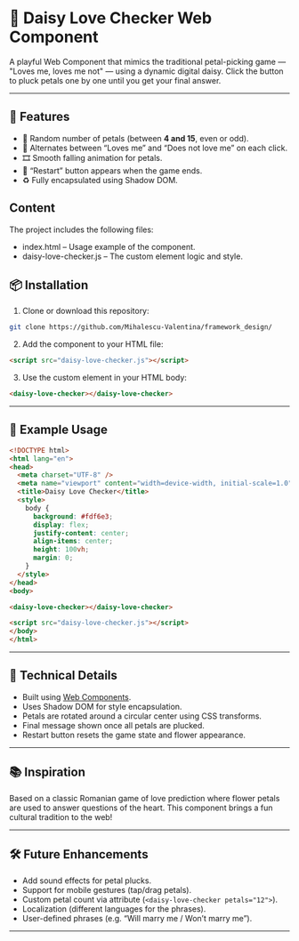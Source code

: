 # 🌼 Daisy Love Checker Web Component

A playful Web Component that mimics the traditional petal-picking game — "Loves me, loves me not" — using a dynamic digital daisy. Click the button to pluck petals one by one until you get your final answer.

---

## 🎯 Features

- 🌸 Random number of petals (between **4 and 15**, even or odd).
- 💬 Alternates between “Loves me” and “Does not love me” on each click.
- 🎞️ Smooth falling animation for petals.
- 🔁 “Restart” button appears when the game ends.
- ♻️ Fully encapsulated using Shadow DOM.

## Content
The project includes the following files:
* index.html – Usage example of the component.
* daisy-love-checker.js – The custom element logic and style.

## 📦 Installation

1. Clone or download this repository:

```bash
git clone https://github.com/Mihalescu-Valentina/framework_design/
````

2. Add the component to your HTML file:

```html
<script src="daisy-love-checker.js"></script>
```

3. Use the custom element in your HTML body:

```html
<daisy-love-checker></daisy-love-checker>
```

---

## 🧪 Example Usage

```html
<!DOCTYPE html>
<html lang="en">
<head>
  <meta charset="UTF-8" />
  <meta name="viewport" content="width=device-width, initial-scale=1.0"/>
  <title>Daisy Love Checker</title>
  <style>
    body {
      background: #fdf6e3;
      display: flex;
      justify-content: center;
      align-items: center;
      height: 100vh;
      margin: 0;
    }
  </style>
</head>
<body>

<daisy-love-checker></daisy-love-checker>

<script src="daisy-love-checker.js"></script>
</body>
</html>
```

---

## 🔧 Technical Details

* Built using [Web Components](https://developer.mozilla.org/en-US/docs/Web/Web_Components).
* Uses Shadow DOM for style encapsulation.
* Petals are rotated around a circular center using CSS transforms.
* Final message shown once all petals are plucked.
* Restart button resets the game state and flower appearance.

---

## 📚 Inspiration

Based on a classic Romanian game of love prediction where flower petals are used to answer questions of the heart. This component brings a fun cultural tradition to the web!

---

## 🛠️ Future Enhancements

* Add sound effects for petal plucks.
* Support for mobile gestures (tap/drag petals).
* Custom petal count via attribute (`<daisy-love-checker petals="12">`).
* Localization (different languages for the phrases).
* User-defined phrases (e.g. “Will marry me / Won’t marry me”).

---

